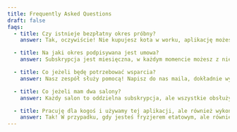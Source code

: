 ```yaml
---
title: Frequently Asked Questions
draft: false
faqs:
  - title: Czy istnieje bezpłatny okres próbny?
    answer: Tak, oczywiście! Nie kupujesz kota w worku, aplikację możesz najpierw przetestować w ciągu 30 dni.

  - title: Na jaki okres podpisywana jest umowa?
    answer: Subskrypcja jest miesięczna, w każdym momencie możesz z niej zrezygnować.

  - title: Co jeżeli będę potrzebować wsparcia?
    answer: Nasz zespół służy pomocą! Napisz do nas maila, dokładnie wyjaśnij, z czym masz problem, skontaktujemy się z Tobą w ciągu 48h.

  - title: Co jeżeli mam dwa salony?
    answer: Każdy salon to oddzielna subskrypcja, ale wszystkie obsłużysz w jednej aplikacji :)

  - title: Pracuję dla kogoś i używamy tej aplikacji, ale również wykonuję własne zlecenia, czy mogę korzystać jednocześnie z tej samej aplikacji?
    answer: Tak! W przypadku, gdy jesteś fryzjerem etatowym, ale również wykonujesz swoje zlecenia, możesz założyć aplikację jako właściciel salonu. Napisz do nas, pomożemy Ci to obsłużyć.
---
```


